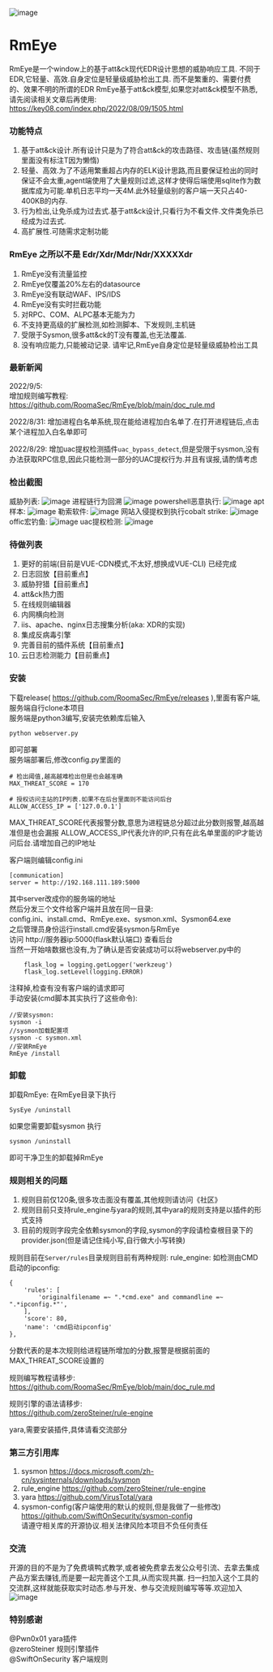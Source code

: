 ![image](Image/logo.png) 

# RmEye
RmEye是一个window上的基于att&ck现代EDR设计思想的威胁响应工具.
不同于EDR,它轻量、高效.自身定位是轻量级威胁检出工具.
而不是繁重的、需要付费的、效果不明的所谓的EDR
RmEye基于att&ck模型,如果您对att&ck模型不熟悉,请先阅读相关文章后再使用:  
https://key08.com/index.php/2022/08/09/1505.html

### 功能特点
1. 基于att&ck设计.所有设计只是为了符合att&ck的攻击路径、攻击链(虽然规则里面没有标注T因为懒惰)
2. 轻量、高效.为了不适用繁重超占内存的ELK设计思路,而且要保证检出的同时保证不会太重,agent端使用了大量规则过滤,这样才使得后端使用sqlite作为数据库成为可能.单机日志平均一天4M.此外轻量级别的客户端一天只占40-400KB的内存.
3. 行为检出,让免杀成为过去式.基于att&ck设计,只看行为不看文件.文件类免杀已经成为过去式.
4. 高扩展性.可随需求定制功能

### RmEye 之所以不是 Edr/Xdr/Mdr/Ndr/XXXXXdr
1. RmEye没有流量监控
2. RmEye仅覆盖20%左右的datasource
3. RmEye没有联动WAF、IPS/IDS
4. RmEye没有实时拦截功能
5. 对RPC、COM、ALPC基本无能为力
6. 不支持更高级的扩展检测,如检测脚本、下发规则,主机链
7. 受限于Sysmon,很多att&ck的T没有覆盖,也无法覆盖.
8. 没有响应能力,只能被动记录.
请牢记,RmEye自身定位是轻量级威胁检出工具

### 最新新闻
2022/9/5:  
增加规则编写教程:  
https://github.com/RoomaSec/RmEye/blob/main/doc_rule.md  

2022/8/31:
增加进程白名单系统,现在能给进程加白名单了.在打开进程链后,点击某个进程加入白名单即可

2022/8/29:
增加uac提权检测插件`uac_bypass_detect`,但是受限于sysmon,没有办法获取RPC信息,因此只能检测一部分的UAC提权行为.并且有误报,请酌情考虑

### 检出截图
威胁列表:
![image](Image/1.png)
进程链行为回溯
![image](Image/8.png)
powershell恶意执行:
![image](Image/2.png)
apt样本:
![image](Image/3.png)
勒索软件:
![image](Image/4.png)
网站入侵提权到执行cobalt strike:
![image](Image/5.png)
offic宏钓鱼:
![image](Image/6.png)
uac提权检测:
![image](Image/7.png)

### 待做列表
1. 更好的前端(目前是VUE-CDN模式,不太好,想换成VUE-CLI) 已经完成
2. 日志回放【目前重点】
3. 威胁狩猎【目前重点】
4. att&ck热力图
5. 在线规则编辑器
6. 内网横向检测
7. iis、apache、nginx日志搜集分析(aka: XDR的实现)
8. 集成反病毒引擎
9. 完善目前的插件系统【目前重点】
10. 云日志检测能力【目前重点】
### 安装
下载release( https://github.com/RoomaSec/RmEye/releases ),里面有客户端,服务端自行clone本项目  
服务端是python3编写,安装完依赖库后输入
```
python webserver.py
```
即可部署  
服务端部署后,修改config.py里面的  
```
# 检出阈值,越高越难检出但是也会越准确  
MAX_THREAT_SCORE = 170

# 授权访问主站的IP列表.如果不在后台里面则不能访问后台  
ALLOW_ACCESS_IP = ['127.0.0.1']
```
MAX_THREAT_SCORE代表报警分数,意思为进程链总分超过此分数则报警,越高越准但是也会漏报
ALLOW_ACCESS_IP代表允许的IP,只有在此名单里面的IP才能访问后台.请增加自己的IP地址  

客户端则编辑config.ini  
```
[communication]
server = http://192.168.111.189:5000
```
其中server改成你的服务端的地址  
然后分发三个文件给客户端并且放在同一目录:  
config.ini、install.cmd、RmEye.exe、sysmon.xml、Sysmon64.exe  
之后管理员身份运行install.cmd安装sysmon与RmEye  
访问 http://服务器ip:5000(flask默认端口) 查看后台  
当然一开始啥数据也没有,为了确认是否安装成功可以将webserver.py中的  
```
    flask_log = logging.getLogger('werkzeug')
    flask_log.setLevel(logging.ERROR)
```
注释掉,检查有没有客户端的请求即可   
手动安装(cmd脚本其实执行了这些命令):
```
//安装sysmon:
sysmon -i 
//sysmon加载配置项
sysmon -c sysmon.xml
//安装RmEye
RmEye /install
```

### 卸载
卸载RmEye:
在RmEye目录下执行
```
SysEye /uninstall
```
如果您需要卸载sysmon
执行
```
sysmon /uninstall
```
即可干净卫生的卸载掉RmEye

### 规则相关的问题
1. 规则目前仅120条,很多攻击面没有覆盖,其他规则请访问《社区》
2. 规则目前只支持rule_engine与yara的规则,其中yara的规则支持是以插件的形式支持
3. 目前的规则字段完全依赖sysmon的字段,sysmon的字段请检查根目录下的provider.json(但是请记住纯小写,自行做大小写转换)

规则目前在`Server/rules`目录规则目前有两种规则:
rule_engine:
如检测由CMD启动的ipconfig:
```
{
    'rules': [
        'originalfilename =~ ".*cmd.exe" and commandline =~ ".*ipconfig.*"',
    ],
    'score': 80,
    'name': 'cmd启动ipconfig'
},
```
分数代表的是本次规则给进程链所增加的分数,报警是根据前面的MAX_THREAT_SCORE设置的

规则编写教程请移步:  
https://github.com/RoomaSec/RmEye/blob/main/doc_rule.md  

规则引擎的语法请移步:  
https://github.com/zeroSteiner/rule-engine  

yara,需要安装插件,具体请看交流部分

### 第三方引用库
1. sysmon
https://docs.microsoft.com/zh-cn/sysinternals/downloads/sysmon
2. rule_engine
https://github.com/zeroSteiner/rule-engine
3. yara
https://github.com/VirusTotal/yara
4. sysmon-config(客户端使用的默认的规则,但是我做了一些修改)
https://github.com/SwiftOnSecurity/sysmon-config  
请遵守相关库的开源协议.相关法律风险本项目不负任何责任

### 交流
开源的目的不是为了免费填鸭式教学,或者被免费拿去发公众号引流、去拿去集成产品方案去赚钱,而是要一起完善这个工具,从而实现共赢.
扫一扫加入这个工具的交流群,这样就能获取实时动态.参与开发、参与交流规则编写等等.欢迎加入
![image](Image/group2.png)

### 特别感谢
@Pwn0x01 yara插件  
@zeroSteiner 规则引擎插件  
@SwiftOnSecurity 客户端规则
